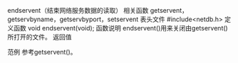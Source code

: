 endservent（结束网络服务数据的读取）
相关函数
getservent，getservbyname，getservbyport，setservent
表头文件
#include<netdb.h>
定义函数
void endservent(void);
函数说明
endservent()用来关闭由getservent()所打开的文件。
返回值

范例
参考getservent()。
